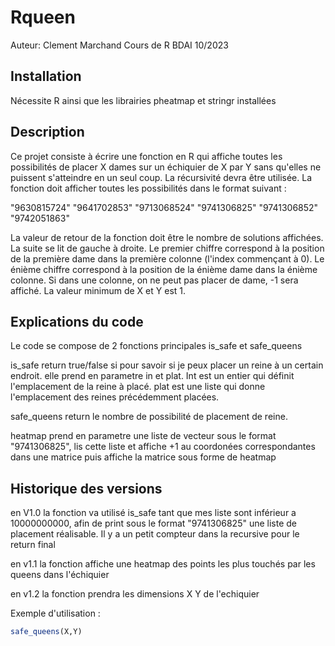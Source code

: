 # Rqueen
Auteur: Clement Marchand
Cours de R BDAI 10/2023
## Installation

Nécessite R ainsi que les librairies pheatmap et stringr installées

## Description

Ce projet consiste à écrire une fonction en R qui affiche toutes les possibilités de placer X dames sur un échiquier de X par Y sans qu'elles ne puissent s'atteindre en un seul coup. La récursivité devra être utilisée.
La fonction doit afficher toutes les possibilités dans le format suivant :

"9630815724"
"9641702853"
"9713068524"
"9741306825"
"9741306852"
"9742051863"

La valeur de retour de la fonction doit être le nombre de solutions affichées. La suite se lit de gauche à droite. Le premier chiffre correspond à la position de la première dame dans la première colonne (l'index commençant à 0). Le énième chiffre correspond à la position de la énième dame dans la énième colonne. Si dans une colonne, on ne peut pas placer de dame, -1 sera affiché. La valeur minimum de X et Y est 1.

## Explications du code 
Le code se compose de 2 fonctions principales is_safe et safe_queens

is_safe return true/false si pour savoir si je peux placer un reine à un certain endroit. elle prend en parametre in et plat. Int est un entier qui définit l'emplacement de la reine à placé. plat est une liste qui donne l'emplacement des reines précédemment placées.

safe_queens return le nombre de possibilité de placement de reine. 

heatmap prend en parametre une liste de vecteur sous le format "9741306825", lis cette liste et affiche +1 au coordonées correspondantes dans une matrice puis affiche la matrice sous forme de heatmap

## Historique des versions

en V1.0 la fonction va utilisé is_safe tant que mes liste sont inférieur a 10000000000, afin de print sous le format "9741306825" une liste de placement réalisable. Il y a un petit compteur dans la recursive pour le return final

en v1.1 la fonction affiche une heatmap des points les plus touchés par les queens dans l'échiquier

en v1.2 la fonction prendra les dimensions X Y de l'echiquier

Exemple d'utilisation :

```R
safe_queens(X,Y)

